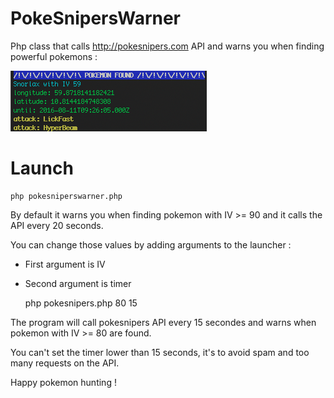 # PokeSnipersWarner
Php class that calls http://pokesnipers.com API and warns you when finding powerful pokemons :

![PokeSnipersWarner screenshot](https://raw.githubusercontent.com/antoinemineau/pokesniperswarner/master/examples/screenshot.png)


Launch
======

	php pokesniperswarner.php


By default it warns you when finding pokemon with IV >= 90 and it calls the API every 20 seconds.


You can change those values by adding arguments to the launcher :

* First argument is IV
* Second argument is timer

  	php pokesnipers.php 80 15


The program will call pokesnipers API every 15 secondes and warns when pokemon with IV >= 80 are found.

You can't set the timer lower than 15 seconds, it's to avoid spam and too many requests on the API.


Happy pokemon hunting !
